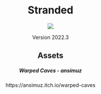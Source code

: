 <h1 align="center"> Stranded </h1>

<div align="center">
  <a href="https://skillicons.dev">
    <img src="https://skillicons.dev/icons?i=unity" />
  </a>
</div>
<p align="center">Version 2022.3</p>

## <div></div>
<h2 align="center">Assets</h2>

<h5 align="center"> Warped Caves - ansimuz</h5>
<p align="center"> https://ansimuz.itch.io/warped-caves</p>

## <div></div>